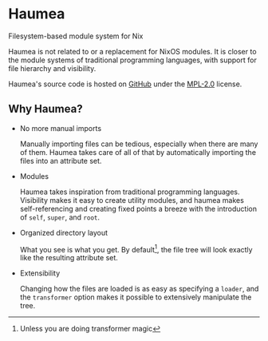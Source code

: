 # Haumea

Filesystem-based module system for Nix

Haumea is not related to or a replacement for NixOS modules.
It is closer to the module systems of traditional programming languages,
with support for file hierarchy and visibility.

Haumea's source code is hosted on [GitHub](https://github.com/nix-community/haumea)
under the [MPL-2.0](http://mozilla.org/MPL/2.0) license.

## Why Haumea?

- No more manual imports

  Manually importing files can be tedious, especially when there are many of them.
  Haumea takes care of all of that by automatically importing the files into an attribute set.

- Modules

  Haumea takes inspiration from traditional programming languages.
  Visibility makes it easy to create utility modules,
  and haumea makes self-referencing and creating fixed points a breeze
  with the introduction of `self`, `super`, and `root`.

- Organized directory layout

  What you see is what you get.
  By default[^1], the file tree will look exactly like the resulting attribute set.

- Extensibility

  Changing how the files are loaded is as easy as specifying a `loader`,
  and the `transformer` option makes it possible to extensively manipulate the tree.

[^1]: Unless you are doing transformer magic
